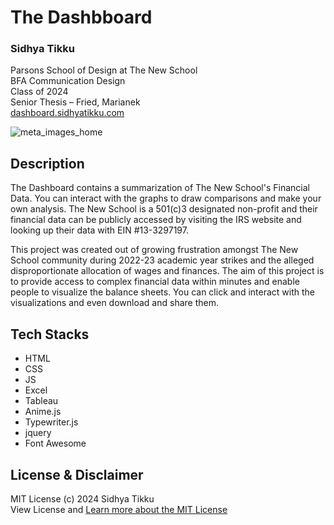 # The Dashbboard

### Sidhya Tikku
Parsons School of Design at The New School<br>
BFA Communication Design<br>
Class of 2024<br>
Senior Thesis – Fried, Marianek<br>
[dashboard.sidhyatikku.com](https://dashboard.sidhyatikku.com)

![meta_images_home](https://github.com/sidhyatikku/dashboard/assets/33092447/af9721b5-4b9f-4dc5-a888-52a326623b5f)

## Description

The Dashboard contains a summarization of The New School's Financial Data. You can interact with the graphs to draw comparisons and make your own analysis. The New School is a 501(c)3 designated non-profit and their financial data can be publicly accessed by visiting the IRS website and looking up their data with EIN #13-3297197.

This project was created out of growing frustration amongst The New School community during 2022-23 academic year strikes and the alleged disproportionate allocation of wages and finances. The aim of this project is to provide access to complex financial data within minutes and enable people to visualize the balance sheets. You can click and interact with the visualizations and even download and share them.

## Tech Stacks
- HTML
- CSS
- JS
- Excel
- Tableau
- Anime.js
- Typewriter.js
- jquery
- Font Awesome


## License & Disclaimer
MIT License (c) 2024 Sidhya Tikku <br>
View License and [Learn more about the MIT License](https://opensource.org/license/mit)
